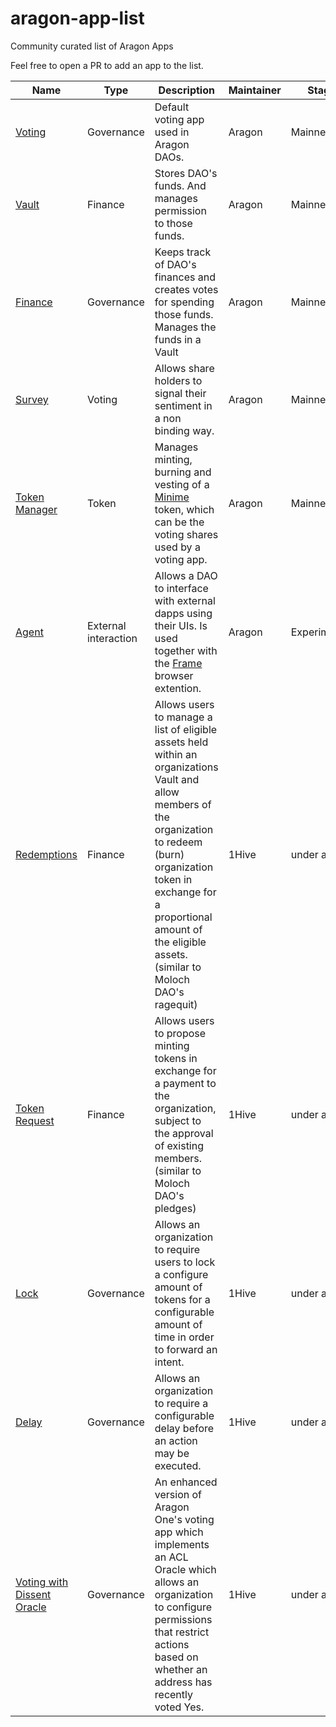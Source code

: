 # aragon-app-list
Community curated list of Aragon Apps

Feel free to open a PR to add an app to the list.

| Name | Type | Description                                                                                                                   | Maintainer | Stage |
|---------|---------|-------------------------------------------------------------------------------------------------------------------------------|---------|---------|
[Voting](https://github.com/aragon/aragon-apps/tree/master/apps/voting) | Governance | Default voting app used in Aragon DAOs. | Aragon | Mainnet
[Vault](https://github.com/aragon/aragon-apps/tree/master/apps/vault) | Finance | Stores DAO's funds. And manages permission to those funds. | Aragon | Mainnet
[Finance](https://github.com/aragon/aragon-apps/tree/master/apps/finance) | Governance | Keeps track of DAO's finances and creates votes for spending those funds. Manages the funds in a Vault | Aragon | Mainnet
[Survey](https://github.com/aragon/aragon-apps/tree/master/apps/survey) | Voting | Allows share holders to signal their sentiment in a non binding way. | Aragon | Mainnet
[Token Manager](https://github.com/aragon/aragon-apps/tree/master/apps/token-manager) | Token | Manages minting, burning and vesting of a [Minime](https://github.com/Giveth/minime) token, which can be the voting shares used by a voting app. | Aragon | Mainnet
[Agent](https://github.com/aragon/aragon-apps/tree/master/apps/agent) | External interaction | Allows a DAO to interface with external dapps using their UIs. Is used together with the [Frame](https://chrome.google.com/webstore/detail/frame/ldcoohedfbjoobcadoglnnmmfbdlmmhf) browser extention. | Aragon | Experimental
[Redemptions](https://1hive.org/projects/dandelion-orgs/redemptions-app) | Finance | Allows users to manage a list of eligible assets held within an organizations Vault and allow members of the organization to redeem (burn) organization token in exchange for a proportional amount of the eligible assets. (similar to Moloch DAO's ragequit) | 1Hive | under audit
[Token Request](https://1hive.org/projects/dandelion-orgs/token-request-app) | Finance | Allows users to propose minting tokens in exchange for a payment to the organization, subject to the approval of existing members. (similar to Moloch DAO's pledges) | 1Hive | under audit
[Lock](https://1hive.org/projects/dandelion-orgs/lock-app) | Governance | Allows an organization to require users to lock a configure amount of tokens for a configurable amount of time in order to forward an intent. | 1Hive | under audit
[Delay](https://1hive.org/projects/dandelion-orgs/delay-app) | Governance | Allows an organization to require a configurable delay before an action may be executed. | 1Hive | under audit
[Voting with Dissent Oracle](https://1hive.org/projects/dandelion-orgs/voting-dissent-oracle) | Governance | An enhanced version of Aragon One's voting app which implements an ACL Oracle which allows an organization to configure permissions that restrict actions based on whether an address has recently voted Yes. | 1Hive | under audit
